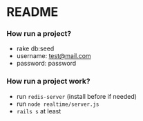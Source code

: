 # README #

### How run a project? ###

* rake db:seed
* username: test@mail.com
* password: password

### How run a project work? ###

* run `redis-server` (install before if needed)
* run `node realtime/server.js`
* `rails s` at least